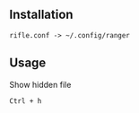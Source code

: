 ## Installation
```
rifle.conf -> ~/.config/ranger
```

## Usage
Show hidden file

```
Ctrl + h
```
